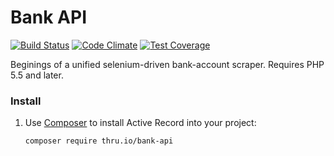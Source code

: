 Bank API
=====================

[![Build Status](https://travis-ci.org/Thruio/BankApi.svg?branch=master)](https://travis-ci.org/Thruio/BankApi) [![Code Climate](https://codeclimate.com/github/Thruio/BankApi/badges/gpa.svg)](https://codeclimate.com/github/Thruio/BankApi) [![Test Coverage](https://codeclimate.com/github/Thruio/BankApi/badges/coverage.svg)](https://codeclimate.com/github/Thruio/BankApi/coverage)

Beginings of a unified selenium-driven bank-account scraper. Requires PHP 5.5 and later.

### Install

1. Use [Composer](http://getcomposer.org) to install Active Record into your project:

    ```bash
    composer require thru.io/bank-api
    ```

